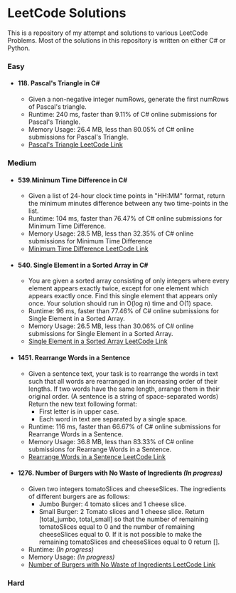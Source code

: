 # LeetCode Solutions

This is a repository of my attempt and solutions to various LeetCode Problems. Most of the solutions in this repository is written on either C# or Python.


### Easy


- #### 118. Pascal's Triangle in C#
    - Given a non-negative integer numRows, generate the first numRows of Pascal's triangle.
    - Runtime: 240 ms, faster than 9.11% of C# online submissions for Pascal's Triangle.
    - Memory Usage: 26.4 MB, less than 80.05% of C# online submissions for Pascal's Triangle.
    - [Pascal's Triangle LeetCode Link](https://leetcode.com/problems/pascals-triangle/submissions/)

### Medium


- #### 539.Minimum Time Difference in C#
    - Given a list of 24-hour clock time points in "HH:MM" format, return the minimum minutes difference between any two time-points in the list.
    - Runtime: 104 ms, faster than 76.47% of C# online submissions for Minimum Time Difference.
    - Memory Usage: 28.5 MB, less than 32.35% of C# online submissions for Minimum Time Difference
    - [Minimum Time Difference LeetCode Link](https://leetcode.com/problems/minimum-time-difference/)
- #### 540. Single Element in a Sorted Array  in C#
    - You are given a sorted array consisting of only integers where every element appears exactly twice, except for one element which appears exactly once. Find this single element that appears only once. Your solution should run in O(log n) time and O(1) space.
    - Runtime: 96 ms, faster than 77.46% of C# online submissions for Single Element in a Sorted Array.
    - Memory Usage: 26.5 MB, less than 30.06% of C# online submissions for Single Element in a Sorted Array.
    - [Single Element in a Sorted Array LeetCode Link](https://leetcode.com/problems/single-element-in-a-sorted-array/)
- #### 1451. Rearrange Words in a Sentence
    - Given a sentence text, your task is to rearrange the words in text such that all words are rearranged in an increasing order of their lengths. If two words have the same length, arrange them in their original order. (A sentence is a string of space-separated words) Return the new text following format:
        - First letter is in upper case.
        - Each word in text are separated by a single space.
    - Runtime: 116 ms, faster than 66.67% of C# online submissions for Rearrange Words in a Sentence.
    - Memory Usage: 36.8 MB, less than 83.33% of C# online submissions for Rearrange Words in a Sentence.
    - [Rearrange Words in a Sentence LeetCode Link](https://leetcode.com/problems/rearrange-words-in-a-sentence/)
- #### 1276. Number of Burgers with No Waste of Ingredients *(In progress)*
    - Given two integers tomatoSlices and cheeseSlices. The ingredients of different burgers are as follows:
        - Jumbo Burger: 4 tomato slices and 1 cheese slice.
        - Small Burger: 2 Tomato slices and 1 cheese slice.
    Return [total_jumbo, total_small] so that the number of remaining tomatoSlices equal to 0 and the number of remaining cheeseSlices equal to 0. If it is not possible to make the remaining tomatoSlices and cheeseSlices equal to 0 return [].
    - Runtime: *(In progress)*
    - Memory Usage: *(In progress)*
    - [Number of Burgers with No Waste of Ingredients LeetCode Link](https://leetcode.com/problems/number-of-burgers-with-no-waste-of-ingredients/)


### Hard